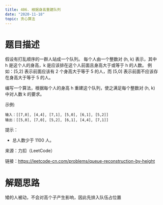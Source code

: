 ```yaml
---
title: 406. 根据身高重建队列
date: "2020-11-18"
topic: 贪心算法
---
```


# 题目描述

假设有打乱顺序的一群人站成一个队列。 每个人由一个整数对 (h, k) 表示，其中 h 是这个人的身高，k 是应该排在这个人前面且身高大于或等于 h 的人数。 例如：[5,2] 表示前面应该有 2 个身高大于等于 5 的人，而 [5,0] 表示前面不应该存在身高大于等于 5 的人。

编写一个算法，根据每个人的身高 h 重建这个队列，使之满足每个整数对 (h, k) 中对人数 k 的要求。


示例:

```
输入：[[7,0], [4,4], [7,1], [5,0], [6,1], [5,2]]
输出：[[5,0], [7,0], [5,2], [6,1], [4,4], [7,1]]
```

提示：

- 总人数少于 1100 人。


来源：力扣（LeetCode）

链接：https://leetcode-cn.com/problems/queue-reconstruction-by-height

# 解题思路

矮的人被动，不会对高个子产生影响，因此先排入队伍占位置